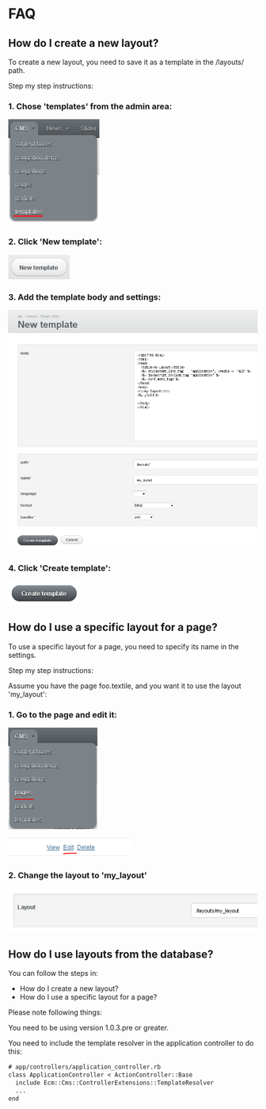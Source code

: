 # FAQ

## How do I create a new layout?

To create a new layout, you need to save it as a template in the /layouts/ path.

Step my step instructions:

### 1. Chose 'templates' from the admin area:

![Create a template - step 1](images/create_a_template_step_1.png)

### 2. Click 'New template':

![Create a template - step 2](images/create_a_template_step_2.png)

### 3. Add the template body and settings:

![Create a template - step 3](images/create_a_template_step_3.png)

### 4. Click 'Create template':

![Create a template - step 4](images/create_a_template_step_4.png)



## How do I use a specific layout for a page?

To use a specific layout for a page, you need to specify its name in the settings.

Step my step instructions:

Assume you have the page foo.textile, and you want it to use the layout 'my_layout':

### 1. Go to the page and edit it:

![Edit a page - step 1](images/go_to_the_page_and_edit_it_step_1.PNG)

![Edit a page - step 2](images/go_to_the_page_and_edit_it_step_2.PNG)

### 2. Change the layout to 'my_layout'

![Change the layout - step 1](images/change_the_layout_step_1.PNG)


## How do I use layouts from the database?

You can follow the steps in:

  * How do I create a new layout?
  * How do I use a specific layout for a page?

Please note following things:

You need to be using version 1.0.3.pre or greater.

You need to include the template resolver in the application controller to do this:

```
# app/controllers/application_controller.rb
class ApplicationController < ActionController::Base
  include Ecm::Cms::ControllerExtensions::TemplateResolver
  ...
end
```